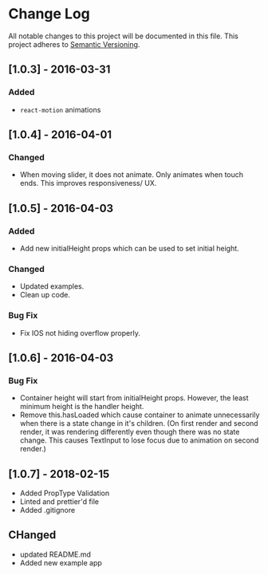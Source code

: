 # Change Log
All notable changes to this project will be documented in this file.
This project adheres to [Semantic Versioning](http://semver.org/).

## [1.0.3] - 2016-03-31
### Added
- `react-motion` animations

## [1.0.4] - 2016-04-01
### Changed
- When moving slider, it does not animate. Only animates when touch ends. This improves responsiveness/ UX.

## [1.0.5] - 2016-04-03
### Added
- Add new initialHeight props which can be used to set initial height.

### Changed
- Updated examples.
- Clean up code.

### Bug Fix
- Fix IOS not hiding overflow properly.

## [1.0.6] - 2016-04-03
### Bug Fix
- Container height will start from initialHeight props. However, the least minimum height is the handler height.
- Remove this.hasLoaded which cause container to animate unnecessarily when there is a state change in it's children. (On first render and second render, it was rendering differently even though there was no state change. This causes TextInput to lose focus due to animation on second render.)

## [1.0.7] - 2018-02-15
- Added PropType Validation
- Linted and prettier'd file
- Added .gitignore

## CHanged

- updated README.md
- Added new example app
